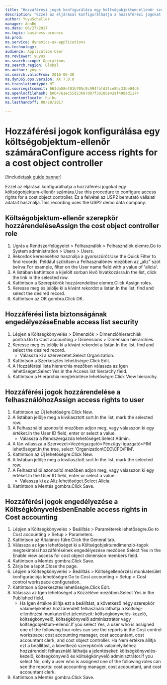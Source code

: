 ```yaml
--- 
title: "Hozzáférési jogok konfigurálása egy költségobjektum-ellenőr számára"
description: "Ezzel az eljárásal konfigurálhatja a hozzáférési jogokat egy költségobjektum-ellenőr számára."
author: YuyuScheller
manager: AnnBe
ms.date: 06/27/2017
ms.topic: business-process
ms.prod: 
ms.service: dynamics-ax-applications
ms.technology: 
audience: Application User
ms.reviewer: yuyus
ms.search.scope: Operations
ms.search.region: Global
ms.author: yuyus
ms.search.validFrom: 2016-06-30
ms.dyn365.ops.version: AX 7.0.0
ms.translationtype: HT
ms.sourcegitcommit: 663da58ef01b705c0c984fbfd3fce8bc31be04c6
ms.openlocfilehash: b0647e1ec55d23607d07f38105e42af498ad1174
ms.contentlocale: hu-hu
ms.lasthandoff: 08/29/2017

---
```

# <a name="configure-access-rights-for-a-cost-object-controller"></a><span data-ttu-id="79598-103">Hozzáférési jogok konfigurálása egy költségobjektum-ellenőr számára</span><span class="sxs-lookup"><span data-stu-id="79598-103">Configure access rights for a cost object controller</span></span>

[!include[task guide banner](../../includes/task-guide-banner.md)]

<span data-ttu-id="79598-104">Ezzel az eljárásal konfigurálhatja a hozzáférési jogokat egy költségobjektum-ellenőr számára.</span><span class="sxs-lookup"><span data-stu-id="79598-104">Use this procedure to configure access rights for a cost object controller.</span></span> <span data-ttu-id="79598-105">Ez a felvétel az USP2 bemutató vállalati adatait használja.</span><span class="sxs-lookup"><span data-stu-id="79598-105">This recording uses the USP2 demo data company.</span></span>


## <a name="assign-the-cost-object-controller-role"></a><span data-ttu-id="79598-106">Költségobjektum-ellenőr szerepkör hozzárendelése</span><span class="sxs-lookup"><span data-stu-id="79598-106">Assign the cost object controller role</span></span>
1. <span data-ttu-id="79598-107">Ugrás a Rendszerfelügyelet > Felhasználók > Felhasználók elemre.</span><span class="sxs-lookup"><span data-stu-id="79598-107">Go to System administration > Users > Users.</span></span>
2. <span data-ttu-id="79598-108">Rekordok kereséséhez használja a gyorsszűrőt.</span><span class="sxs-lookup"><span data-stu-id="79598-108">Use the Quick Filter to find records.</span></span> <span data-ttu-id="79598-109">Például szűkítsen a Felhasználónév mezőben az „aliz” szót beírva.</span><span class="sxs-lookup"><span data-stu-id="79598-109">For example, filter on the User name field with a value of 'alicia'.</span></span>
3. <span data-ttu-id="79598-110">A listában kattintson a kijelölt sorban lévő hivatkozásra.</span><span class="sxs-lookup"><span data-stu-id="79598-110">In the list, click the link in the selected row.</span></span>
4. <span data-ttu-id="79598-111">Kattintson a Szerepkörök hozzárendelése elemre.</span><span class="sxs-lookup"><span data-stu-id="79598-111">Click Assign roles.</span></span>
5. <span data-ttu-id="79598-112">Keresse meg és jelölje ki a kívánt rekordot a listán.</span><span class="sxs-lookup"><span data-stu-id="79598-112">In the list, find and select the desired record.</span></span>
6. <span data-ttu-id="79598-113">Kattintson az OK gombra.</span><span class="sxs-lookup"><span data-stu-id="79598-113">Click OK.</span></span>

## <a name="enable-access-list-security"></a><span data-ttu-id="79598-114">Hozzáférési lista biztonságának engedélyezése</span><span class="sxs-lookup"><span data-stu-id="79598-114">Enable access list security</span></span>
1. <span data-ttu-id="79598-115">Lépjen a Költségkönyvelés > Dimenziók > Dimenzióhierarchiák pontra.</span><span class="sxs-lookup"><span data-stu-id="79598-115">Go to Cost accounting > Dimensions > Dimension hierarchies.</span></span>
2. <span data-ttu-id="79598-116">Keresse meg és jelölje ki a kívánt rekordot a listán.</span><span class="sxs-lookup"><span data-stu-id="79598-116">In the list, find and select the desired record.</span></span>
    * <span data-ttu-id="79598-117">Válassza ki a szervezetet.</span><span class="sxs-lookup"><span data-stu-id="79598-117">Select Organization.</span></span>  
3. <span data-ttu-id="79598-118">Kattintson a Szerkesztés lehetőségre.</span><span class="sxs-lookup"><span data-stu-id="79598-118">Click Edit.</span></span>
4. <span data-ttu-id="79598-119">A Hozzáférési lista hierarchia mezőben válassza az Igen lehetőséget.</span><span class="sxs-lookup"><span data-stu-id="79598-119">Select Yes in the Access list hierarchy field.</span></span>
5. <span data-ttu-id="79598-120">Kattintson a Hierarchia megtekintése lehetőségre.</span><span class="sxs-lookup"><span data-stu-id="79598-120">Click View hierarchy.</span></span>

## <a name="assign-access-rights-to-user"></a><span data-ttu-id="79598-121">Hozzáférési jogok hozzárendelése a felhasználóhoz</span><span class="sxs-lookup"><span data-stu-id="79598-121">Assign access rights to user</span></span>
1. <span data-ttu-id="79598-122">Kattintson az Új lehetőségre.</span><span class="sxs-lookup"><span data-stu-id="79598-122">Click New.</span></span>
2. <span data-ttu-id="79598-123">A listában jelölje meg a kiválasztott sort.</span><span class="sxs-lookup"><span data-stu-id="79598-123">In the list, mark the selected row.</span></span>
3. <span data-ttu-id="79598-124">A Felhasználói azonosító mezőben adjon meg, vagy válasszon ki egy értéket.</span><span class="sxs-lookup"><span data-stu-id="79598-124">In the User ID field, enter or select a value.</span></span>
    * <span data-ttu-id="79598-125">Válassza a Rendszergazda lehetőséget.</span><span class="sxs-lookup"><span data-stu-id="79598-125">Select Admin.</span></span>  
4. <span data-ttu-id="79598-126">A fán válassza a Szervezet>Vezérigazgató>Pénzügyi igazgató>FIM lehetőséget.</span><span class="sxs-lookup"><span data-stu-id="79598-126">In the tree, select 'Organization\CEO\CFO\FIM'.</span></span>
5. <span data-ttu-id="79598-127">Kattintson az Új lehetőségre.</span><span class="sxs-lookup"><span data-stu-id="79598-127">Click New.</span></span>
6. <span data-ttu-id="79598-128">A listában jelölje meg a kiválasztott sort.</span><span class="sxs-lookup"><span data-stu-id="79598-128">In the list, mark the selected row.</span></span>
7. <span data-ttu-id="79598-129">A Felhasználói azonosító mezőben adjon meg, vagy válasszon ki egy értéket.</span><span class="sxs-lookup"><span data-stu-id="79598-129">In the User ID field, enter or select a value.</span></span>
    * <span data-ttu-id="79598-130">Válassza ki az Aliz lehetőséget.</span><span class="sxs-lookup"><span data-stu-id="79598-130">Select Alicia.</span></span>  
8. <span data-ttu-id="79598-131">Kattintson a Mentés gombra.</span><span class="sxs-lookup"><span data-stu-id="79598-131">Click Save.</span></span>

## <a name="enable-access-rights-in-cost-accounting"></a><span data-ttu-id="79598-132">Hozzáférési jogok engedélyezése a Költségkönyvelésben</span><span class="sxs-lookup"><span data-stu-id="79598-132">Enable access rights in Cost accounting</span></span>
1. <span data-ttu-id="79598-133">Lépjen a Költségkönyvelés > Beállítás > Paraméterek lehetőségre.</span><span class="sxs-lookup"><span data-stu-id="79598-133">Go to Cost accounting > Setup > Parameters.</span></span>
2. <span data-ttu-id="79598-134">Kattintson az Általános fülre.</span><span class="sxs-lookup"><span data-stu-id="79598-134">Click the General tab.</span></span>
3. <span data-ttu-id="79598-135">Válassza az Igen lehetőséget ki a Költségobjektumdimenzió-tagok megtekintési hozzáférésének engedélyezése mezőben.</span><span class="sxs-lookup"><span data-stu-id="79598-135">Select Yes in the Enable view access for cost object dimension members field.</span></span>
4. <span data-ttu-id="79598-136">Kattintson a Mentés gombra.</span><span class="sxs-lookup"><span data-stu-id="79598-136">Click Save.</span></span>
5. <span data-ttu-id="79598-137">Zárja be a lapot.</span><span class="sxs-lookup"><span data-stu-id="79598-137">Close the page.</span></span>
6. <span data-ttu-id="79598-138">Lépjen a Költségkönyvelés > Beállítás > Költségellenőrzési munkaterület konfigurációja lehetőségre.</span><span class="sxs-lookup"><span data-stu-id="79598-138">Go to Cost accounting > Setup > Cost control workspace configuration.</span></span>
7. <span data-ttu-id="79598-139">Kattintson a Szerkesztés lehetőségre.</span><span class="sxs-lookup"><span data-stu-id="79598-139">Click Edit.</span></span>
8. <span data-ttu-id="79598-140">Válassza az Igen lehetőséget a Közzétéve mezőben.</span><span class="sxs-lookup"><span data-stu-id="79598-140">Select Yes in the Published field.</span></span>
    * <span data-ttu-id="79598-141">Ha Igen értékre állítja ezt a beállítást, a következő négy szerepkör valamelyikéhez hozzárendelt felhasználó láthatja a Költség-ellenőrzési munkaterület jelentéseit: költségkönyvelés-kezelő, költségkönyvelő, költségkönyvelő adminisztrátor vagy költségobjektum-ellenőr.</span><span class="sxs-lookup"><span data-stu-id="79598-141">If you select Yes, a user who is assigned one of the following four roles can see the reports in the Cost control workspace: cost accounting manager, cost accountant, cost accountant clerk, and cost object controller.</span></span> <span data-ttu-id="79598-142">Ha Nem értékre állítja ezt a beállítást, a következő szerepkörök valamelyikéhez hozzárendelt felhasználó láthatja a jelentéseket: költségkönyvelés-kezelő, költségkönyvelő és költségkönyvelő adminisztrátor.</span><span class="sxs-lookup"><span data-stu-id="79598-142">If you select No, only a user who is assigned one of the following roles can see the reports: cost accounting manager, cost accountant, and cost accountant clerk.</span></span>    
9. <span data-ttu-id="79598-143">Kattintson a Mentés gombra.</span><span class="sxs-lookup"><span data-stu-id="79598-143">Click Save.</span></span>



